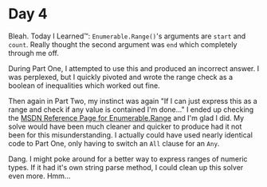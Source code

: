 # Day 4
Bleah. Today I Learned™: `Enumerable.Range()`'s arguments are `start` and `count`. Really thought the second argument was `end` which completely through me off.

During Part One, I attempted to use this and produced an incorrect answer. I was perplexed, but I quickly pivoted and wrote the range check as a boolean of inequalities which worked out fine.

Then again in Part Two, my instinct was again "If I can just express this as a range and check if any value is contained I'm done..." I ended up checking the [MSDN Reference Page for Enumerable.Range](https://learn.microsoft.com/en-us/dotnet/api/system.linq.enumerable.range?view=net-7.0) and I'm glad I did. My solve would have been much cleaner and quicker to produce had it not been for this misunderstanding. I actually could have used nearly identical code to Part One, only having to switch an `All` clause for an `Any`.

Dang. I might poke around for a better way to express ranges of numeric types. If it had it's own string parse method, I could clean up this solver even more. Hmm...